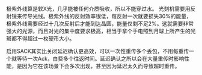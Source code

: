 极紫外线算是软X光，几乎能被任何介质吸收，所以不能穿过水。
光刻机需要用反射镜来传导光线。极紫外线的反射效率很低，每反射一次就要损失30%的能量，极紫外线需要经过十几次反射后才能到达晶圆，能量仅剩不足2%。这就需要非常强大的光源，而且对光的集中度要求极高，相当于拿个手电照到月球上所产生的光斑都不得超过一枚硬币大小。

启用SACK其实比关闭延迟确认更高效，可以一次性重传多个丢包，不用每重传一个就等待一次Ack，白费多个往返时间。延迟确认之所以会在大量重传时影响性能，是因为它在该场景下会多次出现，甚至因为延迟太久而导致超时重传。
